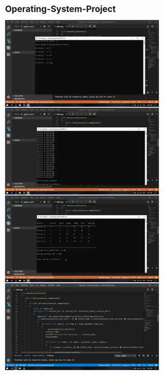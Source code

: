 # Operating-System-Project

![](https://github.com/AbhiramKumar/Operating-System-Project/blob/master/Screenshot%20(39).png)
![](https://github.com/AbhiramKumar/Operating-System-Project/blob/master/Screenshot%20(40).png)
![](https://github.com/AbhiramKumar/Operating-System-Project/blob/master/Screenshot%20(41).png)
![](https://github.com/AbhiramKumar/Operating-System-Project/blob/master/Screenshot%20(42).png)
